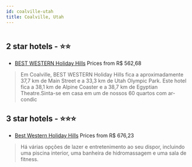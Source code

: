 ```yaml
---
id: coalville-utah
title: Coalville, Utah
---
```


<center><img src="https://i.travelapi.com/hotels/1000000/870000/862900/862890/28b1f870_z.jpg" alt="" /></center>


##  2 star hotels - ⭐️⭐️

-    [BEST WESTERN Holiday Hills](https://us.hurb.com/hotels/coalville/best-western-holiday-hills-HT-ARLW?cmp=18055) Prices from R$ 562,68
   > Em Coalville, BEST WESTERN Holiday Hills fica a aproximadamente 37,7 km de Main Street e a 33,3 km de Utah Olympic Park.  Este hotel fica a 38,1 km de Alpine Coaster e a 38,7 km de Egyptian Theatre.Sinta-se em casa em um de nossos 60 quartos com ar-condic

##  3 star hotels - ⭐️⭐️⭐️

-    [Best Western Holiday Hills](https://us.hurb.com/hotels/coalville/best-western-holiday-hills-HT-JRN0?cmp=18055) Prices from R$ 676,23
   > Há várias opções de lazer e entretenimento ao seu dispor, incluindo uma piscina interior, uma banheira de hidromassagem e uma sala de fitness.
